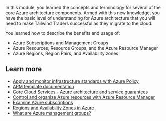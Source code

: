 In this module, you learned the concepts and terminology for several of the core Azure architecture components. Armed with this new knowledge, you have the basic level of understanding for Azure architecture that you will need to make Tailwind Traders successful as they migrate to the cloud.

You learned how to describe the benefits and usage of:

- Azure Subscriptions and Management Groups
- Azure Resources, Resource Groups, and the Azure Resource Manager
- Azure Regions, Region Pairs, and Availability zones

## Learn more

- [Apply and monitor infrastructure standards with Azure Policy](https://docs.microsoft.com/learn/modules/intro-to-governance/)
- [ARM template documentation](https://docs.microsoft.com/azure/azure-resource-manager/templates/)
- [Core Cloud Services - Azure architecture and service guarantees](https://docs.microsoft.com/learn/modules/explore-azure-infrastructure/)
- [Control and organize Azure resources with Azure Resource Manager](https://docs.microsoft.com/learn/modules/control-and-organize-with-azure-resource-manager/)
- [Examine Azure subscriptions](https://docs.microsoft.com/learn/modules/examine-azure-subscriptions/)
- [Regions and Availability Zones in Azure](https://docs.microsoft.com/azure/availability-zones/az-overview)
- [What are Azure management groups?](https://docs.microsoft.com/azure/governance/management-groups/overview)

